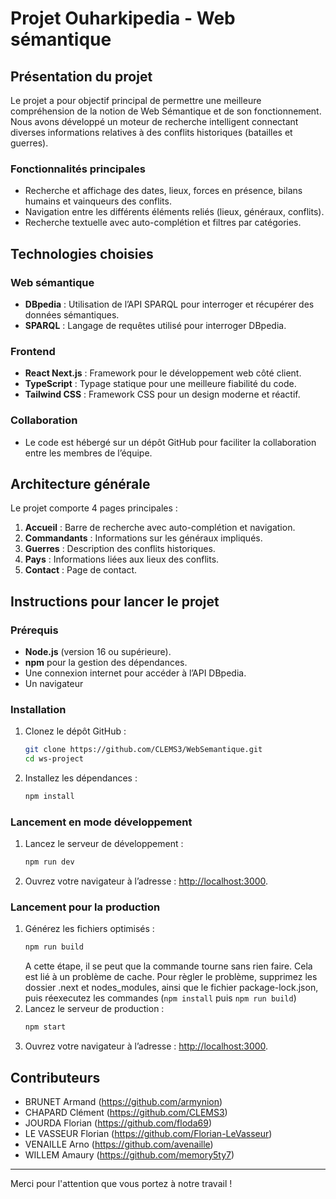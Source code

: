 # Projet Ouharkipedia - Web sémantique
## Présentation du projet

Le projet a pour objectif principal de permettre une meilleure compréhension de la notion de Web Sémantique et de son fonctionnement. Nous avons développé un moteur de recherche intelligent connectant diverses informations relatives à des conflits historiques (batailles et guerres).

### Fonctionnalités principales
- Recherche et affichage des dates, lieux, forces en présence, bilans humains et vainqueurs des conflits.
- Navigation entre les différents éléments reliés (lieux, généraux, conflits).
- Recherche textuelle avec auto-complétion et filtres par catégories.

## Technologies choisies

### Web sémantique
- **DBpedia** : Utilisation de l’API SPARQL pour interroger et récupérer des données sémantiques.
- **SPARQL** : Langage de requêtes utilisé pour interroger DBpedia.

### Frontend
- **React Next.js** : Framework pour le développement web côté client.
- **TypeScript** : Typage statique pour une meilleure fiabilité du code.
- **Tailwind CSS** : Framework CSS pour un design moderne et réactif.

### Collaboration
- Le code est hébergé sur un dépôt GitHub pour faciliter la collaboration entre les membres de l’équipe.

## Architecture générale

Le projet comporte 4 pages principales :
1. **Accueil** : Barre de recherche avec auto-complétion et navigation.
2. **Commandants** : Informations sur les généraux impliqués.
3. **Guerres** : Description des conflits historiques.
4. **Pays** : Informations liées aux lieux des conflits.
5. **Contact** : Page de contact.

## Instructions pour lancer le projet

### Prérequis
- **Node.js** (version 16 ou supérieure).
- **npm** pour la gestion des dépendances.
- Une connexion internet pour accéder à l’API DBpedia.
- Un navigateur

### Installation
1. Clonez le dépôt GitHub :
   ```bash
   git clone https://github.com/CLEMS3/WebSemantique.git
   cd ws-project
   ```
2. Installez les dépendances :
   ```bash
   npm install
   ```

### Lancement en mode développement
1. Lancez le serveur de développement :
   ```bash
   npm run dev
   ```
2. Ouvrez votre navigateur à l’adresse : [http://localhost:3000](http://localhost:3000).

### Lancement pour la production
1. Générez les fichiers optimisés :
   ```bash
   npm run build
   ```
   A cette étape, il se peut que la commande tourne sans rien faire. Cela est lié à un problème de cache. Pour règler le problème, supprimez les dossier .next et nodes_modules, ainsi que le fichier package-lock.json, puis réexecutez les commandes (`npm install` puis `npm run build`)
2. Lancez le serveur de production :
   ```bash
   npm start
   ```
3. Ouvrez votre navigateur à l’adresse : [http://localhost:3000](http://localhost:3000).

## Contributeurs
- BRUNET Armand (https://github.com/armynion)
- CHAPARD Clément (https://github.com/CLEMS3)
- JOURDA Florian (https://github.com/floda69)
- LE VASSEUR Florian (https://github.com/Florian-LeVasseur)
- VENAILLE Arno (https://github.com/avenaille)
- WILLEM Amaury (https://github.com/memory5ty7)

---

Merci pour l'attention que vous portez à notre travail !

